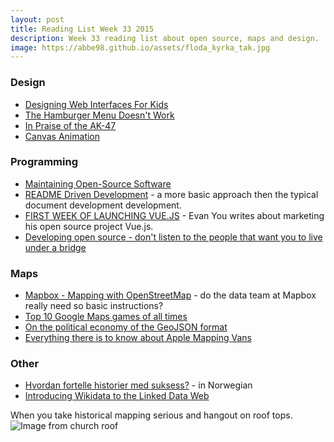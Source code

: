 ```yaml
---
layout: post
title: Reading List Week 33 2015
description: Week 33 reading list about open source, maps and design.
image: https://abbe98.github.io/assets/floda_kyrka_tak.jpg
---
```


### Design

 - [Designing Web Interfaces For Kids](http://www.smashingmagazine.com/2015/08/designing-web-interfaces-for-kids/)
 - [The Hamburger Menu Doesn't Work](http://deep.design/the-hamburger-menu/)
 - [In Praise of the AK-47](https://deardesignstudent.com/in-praise-of-the-ak-47-a24cc8a46c13)
 - [Canvas Animation](http://www.macwright.org/2015/08/14/canvas-animation-methods.html)

### Programming

 - [Maintaining Open-Source Software](http://ponyfoo.com/articles/maintainable-oss)
 - [README Driven Development](http://ponyfoo.com/articles/readme-driven-development) - a more basic approach then the typical document development development.
 - [FIRST WEEK OF LAUNCHING VUE.JS](http://blog.evanyou.me/2014/02/11/first-week-of-launching-an-oss-project/) - Evan You writes about marketing his open source project Vue.js.
 - [Developing open source - don't listen to the people that want you to live under a bridge](http://bert-hubert.blogspot.se/2015/07/developing-open-source-dont-listen-to.html)

### Maps

 - [Mapbox - Mapping with OpenStreetMap](https://github.com/mapbox/mapping/wiki) - do the data team at Mapbox really need so basic instructions?
 - [Top 10 Google Maps games of all times](http://geoawesomeness.com/10-top-google-maps-games-of-all-times/)
 - [On the political economy of the GeoJSON format](https://medium.com/latitude-beta/on-the-political-economy-of-the-geojson-format-8e7f38b9f5d8)
 - [Everything there is to know about Apple Mapping Vans](http://geoawesomeness.com/everything-there-is-to-know-about-apple-mapping-vans/)

### Other

 - [Hvordan fortelle historier med suksess?](http://blog.makingwaves.no/kommunikasjon/hvordan-fortelle-historier-med-suksess/) - in Norwegian
 - [Introducing Wikidata to the Linked Data Web](http://korrekt.org/papers/Wikidata-RDF-export-2014.pdf)

When you take historical mapping serious and hangout on roof tops.
![Image from church roof](https://abbe98.github.io/assets/floda_kyrka_tak.jpg)
